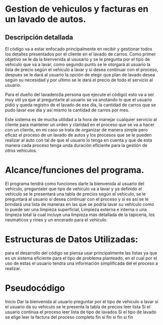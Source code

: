 # Gestion de vehiculos y facturas en un lavado de autos.

## Descripción detallada
El código va a estar enfocado principalmente en recibir y gestionar todos los detalles presentados por el cliente en el lavado de carros. Como primer objetivo se le da la bienvenida al ususario y se le pregunta por el tipo de vehiculo que va a lavar, como segundo punto se le otorgará al usuario la lista de precio según el vehiculo a lavar y si desea continuar con el proceso, despues se le dará al usuario la opción de elegir que plan de lavado desea según su necesidad y por ultimo se le dará el precio de todo el servicio al usuario.

Para el dueño del lavadero(la persona que ejecute el código) esto va a ser muy util ya que al preguntarle al usuario se va anotando lo que el usuario pidió y queda registro de el lavado de ese día, la cantidad de carros que se pudo lavar ese día y así mismo la cantidad de carros por mes.

Este sistema es de mucha utilidad a la hora de manejar cualquier servicio al cliente para mantener un orden y claridad en el proceso que se va a hacer con un cliente, en mi caso se trata de organizar de manera simple pero eficaz el proceso de un lavado de autos y los procesos que se le pueden realizar al auto con tal de que el usuario lo tenga en cuenta y que de esta manera cada proceso tenga unda duración eficiente para la gestión de otros vehiculos.

# Alcance/funciones del programa.
El programa tendrá como funciones darle la bienvenida al usuario del vehiculo, preguntaler que tipo de vehiculo va a lavar y ya definido el vehiculo se le presentará una tabla de precios según el vehiculo, se le preguntará al usuario si desea continuar con el proceso y si es así se le brindará una lista de maneras en las que se podria lavar su vehiculo como lo puede ser una limpieza superficial, Limpieza externa e interna o una limpieza total la cual incluye una limpieza más detallada de la tapiceria, los neumaticos y rines y un encerado para el vehiculo.

#    **Estructuras de Datos Utilizadas:**
para el desarrollo del código se piensa usar principalmente las listas ya que es un sistema eficiente para el tipo de problema planteado, en el cual por el uso de estas el usuario tendra una información simplificada del el proceso a realizar.


# Pseudocódigo
Inicio
    Dar la bienvenida al usuario
    preguntar por el tipo de vehiculo a lavar 
    si el usuario da su vehiculo se le presenta la tabla de precios
        leer lista
    Si el usuario continua el proceso 
        leer lista de tipo de lavados
    Si el tipo de lavado se elige
        leer la factura del proceso completo
    fin si
    fin si
    fin si
fin
